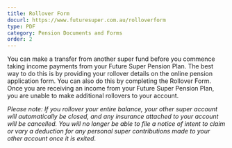 ```yaml
---
title: Rollover Form
docurl: https://www.futuresuper.com.au/rolloverform
type: PDF
category: Pension Documents and Forms
order: 2
---
```


You can make a transfer from another super fund before you commence taking income payments from your Future Super Pension Plan. The best way to do this is by providing your rollover details on the online pension application form. You can also do this by completing the Rollover Form. Once you are receiving an income from your Future Super Pension Plan, you are unable to make additional rollovers to your account.

*Please note: If you rollover your entire balance, your other super account will automatically be closed, and any insurance attached to your account will be cancelled. You will no longer be able to file a notice of intent to claim or vary a deduction for any personal super contributions made to your other account once it is exited*.